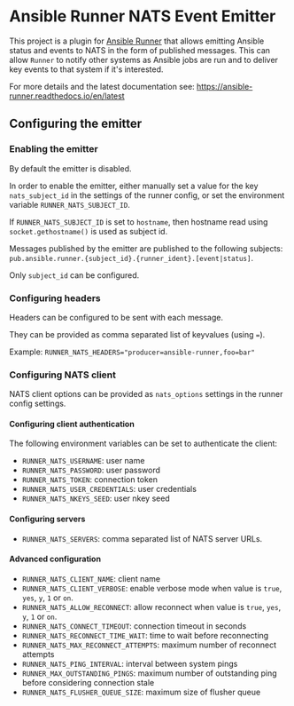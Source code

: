 Ansible Runner NATS Event Emitter
=================================

This project is a plugin for [Ansible Runner](https://github.com/ansible/ansible-runner) that allows emitting Ansible status and events to NATS in the form of published messages. This can allow `Runner` to notify other systems as Ansible jobs are run and to deliver key events to that system if it's interested.

For more details and the latest documentation see: https://ansible-runner.readthedocs.io/en/latest

## Configuring the emitter

### Enabling the emitter

By default the emitter is disabled.

In order to enable the emitter, either manually set a value for the key `nats_subject_id` in the settings of the runner config, or set the environment variable `RUNNER_NATS_SUBJECT_ID`.

If `RUNNER_NATS_SUBJECT_ID` is set to `hostname`, then hostname read using `socket.gethostname()` is used as subject id.

Messages published by the emitter are published to the following subjects: `pub.ansible.runner.{subject_id}.{runner_ident}.[event|status]`.

Only `subject_id` can be configured.

### Configuring headers

Headers can be configured to be sent with each message.

They can be provided as comma separated list of keyvalues (using `=`).

Example: `RUNNER_NATS_HEADERS="producer=ansible-runner,foo=bar"`

### Configuring NATS client

NATS client options can be provided as `nats_options` settings in the runner config settings.

#### Configuring client authentication


The following environment variables can be set to authenticate the client:

- `RUNNER_NATS_USERNAME`: user name
- `RUNNER_NATS_PASSWORD`: user password
- `RUNNER_NATS_TOKEN`: connection token
- `RUNNER_NATS_USER_CREDENTIALS`: user credentials
- `RUNNER_NATS_NKEYS_SEED`: user nkey seed

#### Configuring servers


- `RUNNER_NATS_SERVERS`: comma separated list of NATS server URLs.

#### Advanced configuration

- `RUNNER_NATS_CLIENT_NAME`: client name
- `RUNNER_NATS_CLIENT_VERBOSE`: enable verbose mode when value is `true`, `yes`, `y`, `1` or `on`.
- `RUNNER_NATS_ALLOW_RECONNECT`: allow reconnect when value is `true`, `yes`, `y`, `1` or `on`.
- `RUNNER_NATS_CONNECT_TIMEOUT`: connection timeout in seconds
- `RUNNER_NATS_RECONNECT_TIME_WAIT`: time to wait before reconnecting
- `RUNNER_NATS_MAX_RECONNECT_ATTEMPTS`:  maximum number of reconnect attempts
- `RUNNER_NATS_PING_INTERVAL`: interval between system pings
- `RUNNER_MAX_OUTSTANDING_PINGS`: maximum number of outstanding ping before considering connection stale
- `RUNNER_NATS_FLUSHER_QUEUE_SIZE`: maximum size of flusher queue

